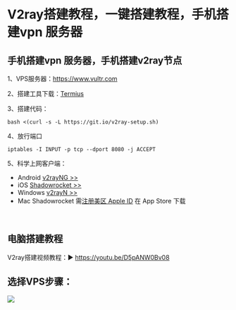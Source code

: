 # V2ray搭建教程，一键搭建教程，手机搭建vpn 服务器

## 手机搭建vpn 服务器，手机搭建v2ray节点
1、VPS服务器：https://www.vultr.com

2、搭建工具下载：[Termius](https://termius.com/download/)

3、搭建代码：

    bash <(curl -s -L https://git.io/v2ray-setup.sh)

4、放行端口

    iptables -I INPUT -p tcp --dport 8080 -j ACCEPT

5、科学上网客户端：
- Android [v2rayNG >>](https://github.com/2dust/v2rayNG/releases/latest)
- iOS [Shadowrocket >>](https://github.com/kjfx/AppleID)
- Windows [v2rayN >>](https://github.com/2dust/v2rayN/releases/latest)
- Mac Shadowrocket 需[注册美区 Apple ID](https://github.com/kjfx/AppleID) 在 App Store 下载


<br>

## 电脑搭建教程
V2ray搭建视频教程：▶ https://youtu.be/D5pANW0Bv08


## 选择VPS步骤：
<img src="https://raw.githubusercontent.com/kjfx/v2ray1/refs/heads/main/vps%E6%9C%8D%E5%8A%A1%E5%99%A8%E9%80%89%E6%8B%A9%E8%AF%B4%E6%98%8E.png" />


